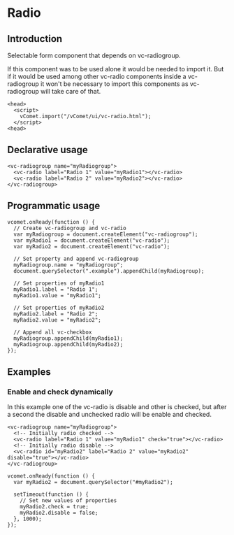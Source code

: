 # Radio

## Introduction
Selectable form component that depends on vc-radiogroup.

If this component was to be used alone it would be needed to import it. But if it would be used among other vc-radio components inside a vc-radiogroup it won't be necessary to import this components as vc-radiogroup will take care of that.
``` [html]
<head>
  <script>
    vComet.import("/vComet/ui/vc-radio.html");
  </script>
<head>
```

## Declarative usage
``` [html]
<vc-radiogroup name="myRadiogroup">
  <vc-radio label="Radio 1" value="myRadio1"></vc-radio>
  <vc-radio label="Radio 2" value="myRadio2"></vc-radio>
</vc-radiogroup>
```

## Programmatic usage
``` [javascript]
vcomet.onReady(function () {
  // Create vc-radiogroup and vc-radio 
  var myRadiogroup = document.createElement("vc-radiogroup");
  var myRadio1 = document.createElement("vc-radio");
  var myRadio2 = document.createElement("vc-radio");

  // Set property and append vc-radiogroup
  myRadiogroup.name = "myRadiogroup";
  document.querySelector(".example").appendChild(myRadiogroup);

  // Set properties of myRadio1
  myRadio1.label = "Radio 1";
  myRadio1.value = "myRadio1";
      
  // Set properties of myRadio2
  myRadio2.label = "Radio 2";
  myRadio2.value = "myRadio2";

  // Append all vc-checkbox
  myRadiogroup.appendChild(myRadio1);
  myRadiogroup.appendChild(myRadio2);
});
```

## Examples

### Enable and check dynamically
In this example one of the vc-radio is disable and other is checked, but after a second the disable and unchecked radio will be enable and checked.
``` [html]
<vc-radiogroup name="myRadiogroup">
  <!-- Initially radio checked -->
  <vc-radio label="Radio 1" value="myRadio1" check="true"></vc-radio>
  <!-- Initially radio disable -->
  <vc-radio id="myRadio2" label="Radio 2" value="myRadio2" disable="true"></vc-radio>
</vc-radiogroup>
```

``` [javascript]
vcomet.onReady(function () {
  var myRadio2 = document.querySelector("#myRadio2");

  setTimeout(function () {
    // Set new values of properties
    myRadio2.check = true;
    myRadio2.disable = false;
  }, 1000);
});
```
